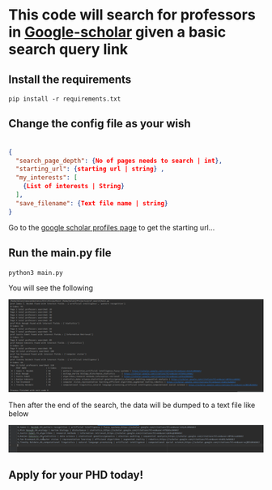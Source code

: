 # This code will search for professors in [Google-scholar](https://scholar.google.com/citations?view_op=search_authors&hl=en&mauthors=) given a basic search query link

## Install the requirements

```angular2html
pip install -r requirements.txt
```
## Change the config file as your wish

```json

{
  "search_page_depth": {No of pages needs to search | int},
  "starting_url": {starting url | string} ,
  "my_interests": [
    {List of interests | String}
  ],
  "save_filename": {Text file name | string}
}
```

Go to the [google scholar profiles page](https://scholar.google.com/citations?view_op=search_authors&hl=en&mauthors=) to get the starting url...

## Run the main.py file

```angular2html
python3 main.py
```

You will see the following

![](assets/Screenshot_20220917_111448.png)

Then after the end of the search, the data will be dumped to a text file like below

![](assets/Screenshot_20220917_111704.png)

## Apply for your PHD today! 